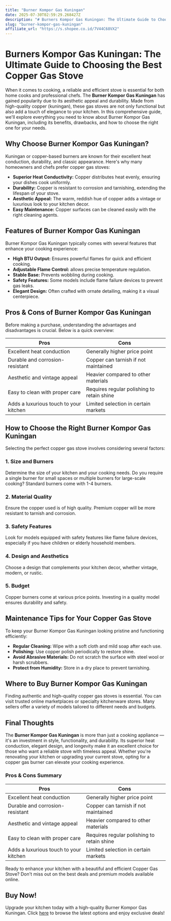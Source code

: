 ```yaml
---
title: "Burner Kompor Gas Kuningan"
date: 2025-07-30T02:59:29.268427Z
description: "# Burners Kompor Gas Kuningan: The Ultimate Guide to Choosing the Best Copper Gas Stove..."
slug: "burner-kompor-gas-kuningan"
affiliate_url: "https://s.shopee.co.id/7V44C68VX2"
---
```

# Burners Kompor Gas Kuningan: The Ultimate Guide to Choosing the Best Copper Gas Stove

When it comes to cooking, a reliable and efficient stove is essential for both home cooks and professional chefs. The **Burner Kompor Gas Kuningan** has gained popularity due to its aesthetic appeal and durability. Made from high-quality copper (kuningan), these gas stoves are not only functional but also add a touch of elegance to your kitchen. In this comprehensive guide, we'll explore everything you need to know about Burner Kompor Gas Kuningan, including its benefits, drawbacks, and how to choose the right one for your needs.

## Why Choose Burner Kompor Gas Kuningan?

Kuningan or copper-based burners are known for their excellent heat conduction, durability, and classic appearance. Here's why many homeowners and chefs prefer copper gas stoves:

- **Superior Heat Conductivity:** Copper distributes heat evenly, ensuring your dishes cook uniformly.
- **Durability:** Copper is resistant to corrosion and tarnishing, extending the lifespan of your stove.
- **Aesthetic Appeal:** The warm, reddish hue of copper adds a vintage or luxurious look to your kitchen decor.
- **Easy Maintenance:** Copper surfaces can be cleaned easily with the right cleaning agents.

## Features of Burner Kompor Gas Kuningan

Burner Kompor Gas Kuningan typically comes with several features that enhance your cooking experience:

- **High BTU Output:** Ensures powerful flames for quick and efficient cooking.
- **Adjustable Flame Control:** allows precise temperature regulation.
- **Stable Base:** Prevents wobbling during cooking.
- **Safety Features:** Some models include flame failure devices to prevent gas leaks.
- **Elegant Design:** Often crafted with ornate detailing, making it a visual centerpiece.

## Pros & Cons of Burner Kompor Gas Kuningan

Before making a purchase, understanding the advantages and disadvantages is crucial. Below is a quick overview:

| **Pros**                               | **Cons**                                 |
|-----------------------------------------|------------------------------------------|
| Excellent heat conduction             | Generally higher price point           |
| Durable and corrosion-resistant       | Copper can tarnish if not maintained  |
| Aesthetic and vintage appeal           | Heavier compared to other materials    |
| Easy to clean with proper care         | Requires regular polishing to retain shine |
| Adds a luxurious touch to your kitchen | Limited selection in certain markets  |

## How to Choose the Right Burner Kompor Gas Kuningan

Selecting the perfect copper gas stove involves considering several factors:

### 1. Size and Burners

Determine the size of your kitchen and your cooking needs. Do you require a single burner for small spaces or multiple burners for large-scale cooking? Standard burners come with 1-4 burners.

### 2. Material Quality

Ensure the copper used is of high quality. Premium copper will be more resistant to tarnish and corrosion.

### 3. Safety Features

Look for models equipped with safety features like flame failure devices, especially if you have children or elderly household members.

### 4. Design and Aesthetics

Choose a design that complements your kitchen decor, whether vintage, modern, or rustic.

### 5. Budget

Copper burners come at various price points. Investing in a quality model ensures durability and safety.

## Maintenance Tips for Your Copper Gas Stove

To keep your Burner Kompor Gas Kuningan looking pristine and functioning efficiently:

- **Regular Cleaning:** Wipe with a soft cloth and mild soap after each use.
- **Polishing:** Use copper polish periodically to restore shine.
- **Avoid Abrasive Materials:** Do not scratch the surface with steel wool or harsh scrubbers.
- **Protect from Humidity:** Store in a dry place to prevent tarnishing.

## Where to Buy Burner Kompor Gas Kuningan

Finding authentic and high-quality copper gas stoves is essential. You can visit trusted online marketplaces or specialty kitchenware stores. Many sellers offer a variety of models tailored to different needs and budgets.

## Final Thoughts

The **Burner Kompor Gas Kuningan** is more than just a cooking appliance — it's an investment in style, functionality, and durability. Its superior heat conduction, elegant design, and longevity make it an excellent choice for those who want a reliable stove with timeless appeal. Whether you're renovating your kitchen or upgrading your current stove, opting for a copper gas burner can elevate your cooking experience.

### Pros & Cons Summary

| **Pros**                               | **Cons**                                 |
|-----------------------------------------|------------------------------------------|
| Excellent heat conduction             | Generally higher price point           |
| Durable and corrosion-resistant       | Copper can tarnish if not maintained  |
| Aesthetic and vintage appeal           | Heavier compared to other materials    |
| Easy to clean with proper care         | Requires regular polishing to retain shine |
| Adds a luxurious touch to your kitchen | Limited selection in certain markets  |

Ready to enhance your kitchen with a beautiful and efficient Copper Gas Stove? Don't miss out on the best deals and premium models available online.

## Buy Now!

Upgrade your kitchen today with a high-quality Burner Kompor Gas Kuningan. Click [here](https://s.shopee.co.id/7V44C68VX2) to browse the latest options and enjoy exclusive deals!